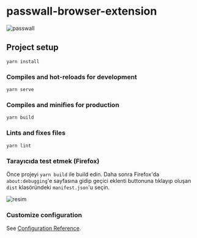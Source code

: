 # passwall-browser-extension

![passwall](https://user-images.githubusercontent.com/22038798/80119497-7271c700-8592-11ea-8953-f866c01f7275.gif)


## Project setup
```
yarn install
```

### Compiles and hot-reloads for development
```
yarn serve
```

### Compiles and minifies for production
```
yarn build
```

### Lints and fixes files
```
yarn lint
```

### Tarayıcıda test etmek (Firefox)
Önce projeyi `yarn build` ile build edin. Daha sonra Firefox'da `about:debugging`'e sayfasına gidip geçici eklenti buttonuna tıklayıp oluşan `dist` klasöründeki `manifest.json`'u seçin.

![resim](https://user-images.githubusercontent.com/22038798/79805204-4aa21980-836e-11ea-8f5f-da6361561bd2.png)

### Customize configuration
See [Configuration Reference](https://cli.vuejs.org/config/).
